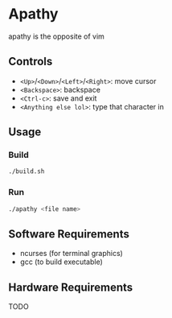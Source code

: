 # Apathy
apathy is the opposite of vim

## Controls
* `<Up>`/`<Down>`/`<Left>`/`<Right>`: move cursor
* `<Backspace>`: backspace
* `<Ctrl-c>`: save and exit
* `<Anything else lol>`: type that character in

## Usage
### Build
``` bash
./build.sh
```
### Run
``` bash
./apathy <file name>
```

## Software Requirements
* ncurses (for terminal graphics)
* gcc (to build executable)

## Hardware Requirements
TODO
